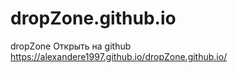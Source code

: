 # dropZone.github.io
dropZone
Открыть на github https://alexandere1997.github.io/dropZone.github.io/
